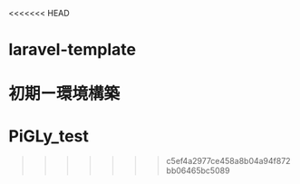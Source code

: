 <<<<<<< HEAD
# laravel-template
初期ー環境構築
=======
# PiGLy_test
>>>>>>> c5ef4a2977ce458a8b04a94f872bb06465bc5089
